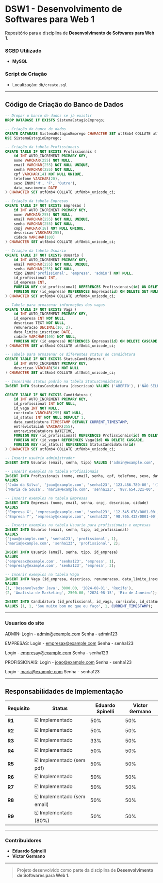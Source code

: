 # DSW1 - Desenvolvimento de Softwares para Web 1

Repositório para a disciplina de **Desenvolvimento de Softwares para Web 1**.

### SGBD Utilizado
- **MySQL**

### Script de Criação
- Localização: `db/create.sql`

---

## Código de Criação do Banco de Dados

```sql
-- Dropar o banco de dados se já existir
DROP DATABASE IF EXISTS SistemaEstagioEmprego;

-- Criação do banco de dados
CREATE DATABASE SistemaEstagioEmprego CHARACTER SET utf8mb4 COLLATE utf8mb4_unicode_ci;
USE SistemaEstagioEmprego;

-- Criação da tabela Profissionais
CREATE TABLE IF NOT EXISTS Profissionais (
    id INT AUTO_INCREMENT PRIMARY KEY,
    nome VARCHAR(255) NOT NULL,
    email VARCHAR(255) NOT NULL UNIQUE,
    senha VARCHAR(255) NOT NULL,
    cpf VARCHAR(14) NOT NULL UNIQUE,
    telefone VARCHAR(20),
    sexo ENUM('M', 'F', 'Outro'),
    data_nascimento DATE
) CHARACTER SET utf8mb4 COLLATE utf8mb4_unicode_ci;

-- Criação da tabela Empresas
CREATE TABLE IF NOT EXISTS Empresas (
    id INT AUTO_INCREMENT PRIMARY KEY,
    nome VARCHAR(255) NOT NULL,
    email VARCHAR(255) NOT NULL UNIQUE,
    senha VARCHAR(255) NOT NULL,
    cnpj VARCHAR(18) NOT NULL UNIQUE,
    descricao VARCHAR(255),
    cidade VARCHAR(100)
) CHARACTER SET utf8mb4 COLLATE utf8mb4_unicode_ci;

-- Criação da tabela Usuario
CREATE TABLE IF NOT EXISTS Usuario (
    id INT AUTO_INCREMENT PRIMARY KEY,
    email VARCHAR(255) NOT NULL UNIQUE,
    senha VARCHAR(255) NOT NULL,
    tipo ENUM('profissional', 'empresa', 'admin') NOT NULL,
    id_profissional INT,
    id_empresa INT,
    FOREIGN KEY (id_profissional) REFERENCES Profissionais(id) ON DELETE SET NULL,
    FOREIGN KEY (id_empresa) REFERENCES Empresas(id) ON DELETE SET NULL
) CHARACTER SET utf8mb4 COLLATE utf8mb4_unicode_ci;

-- Tabela para armazenar informações das vagas
CREATE TABLE IF NOT EXISTS Vaga (
    id INT AUTO_INCREMENT PRIMARY KEY,
    id_empresa INT NOT NULL,
    descricao TEXT NOT NULL,
    remuneracao DECIMAL(10, 2),
    data_limite_inscricao DATE,
    cidade VARCHAR(100) NOT NULL,
    FOREIGN KEY (id_empresa) REFERENCES Empresas(id) ON DELETE CASCADE
) CHARACTER SET utf8mb4 COLLATE utf8mb4_unicode_ci;

-- Tabela para armazenar os diferentes status de candidatura
CREATE TABLE IF NOT EXISTS StatusCandidatura (
    id INT AUTO_INCREMENT PRIMARY KEY,
    descricao VARCHAR(50) NOT NULL
) CHARACTER SET utf8mb4 COLLATE utf8mb4_unicode_ci;

-- Inserindo status padrão na tabela StatusCandidatura
INSERT INTO StatusCandidatura (descricao) VALUES ('ABERTO'), ('NÃO SELECIONADO'), ('ENTREVISTA');

CREATE TABLE IF NOT EXISTS Candidatura (
    id INT AUTO_INCREMENT PRIMARY KEY,
    id_profissional INT NOT NULL,
    id_vaga INT NOT NULL,
    curriculo VARCHAR(255) NOT NULL,
    id_status INT NOT NULL DEFAULT 1,
    data_candidatura TIMESTAMP DEFAULT CURRENT_TIMESTAMP,
    entrevistaLink VARCHAR(255),
    entrevistaDataHora DATETIME,
    FOREIGN KEY (id_profissional) REFERENCES Profissionais(id) ON DELETE CASCADE,
    FOREIGN KEY (id_vaga) REFERENCES Vaga(id) ON DELETE CASCADE,
    FOREIGN KEY (id_status) REFERENCES StatusCandidatura(id)
) CHARACTER SET utf8mb4 COLLATE utf8mb4_unicode_ci;

-- Inserir usuário administrador
INSERT INTO Usuario (email, senha, tipo) VALUES ('admin@example.com', 'admin123', 'admin');

-- Inserir exemplos na tabela Profissionais
INSERT INTO Profissionais (nome, email, senha, cpf, telefone, sexo, data_nascimento)
VALUES 
('João da Silva', 'joao@example.com', 'senha123', '123.456.789-00', '(11) 98765-4321', 'M', '1990-01-01'),
('Maria de Souza', 'maria@example.com', 'senha123', '987.654.321-00', '(11) 91234-5678', 'F', '1992-02-02');

-- Inserir exemplos na tabela Empresas
INSERT INTO Empresas (nome, email, senha, cnpj, descricao, cidade)
VALUES 
('Empresa X', 'empresax@example.com', 'senha123', '12.345.678/0001-00', 'Empresa de tecnologia', 'Recife'),
('Empresa Y', 'empresay@example.com', 'senha123', '98.765.432/0001-00', 'Empresa de marketing', 'Rio de Janeiro');

-- Inserir exemplos na tabela Usuario para profissionais e empresas
INSERT INTO Usuario (email, senha, tipo, id_profissional) 
VALUES 
('joao@example.com', 'senha123', 'profissional', 1),
('maria@example.com', 'senha123', 'profissional', 2);

INSERT INTO Usuario (email, senha, tipo, id_empresa) 
VALUES 
('empresax@example.com', 'senha123', 'empresa', 1),
('empresay@example.com', 'senha123', 'empresa', 2);

-- Inserir exemplos na tabela Vaga
INSERT INTO Vaga (id_empresa, descricao, remuneracao, data_limite_inscricao, cidade)
VALUES 
(1, 'Desenvolvedor Java', 3000.00, '2024-08-01', 'Recife'),
(2, 'Analista de Marketing', 2500.00, '2024-08-15', 'Rio de Janeiro');

INSERT INTO Candidatura (id_profissional, id_vaga, curriculo, id_status, data_candidatura)
VALUES (1, 1, 'Sou muito bom no que eu faço', 1, CURRENT_TIMESTAMP);
```
---

### Usuarios do site
ADMIN:
Login - admin@example.com
Senha - admin123

EMPRESAS:
Login - empresax@example.com
Senha - senha123

Login - empresay@example.com
Senha - senha123

PROFISSIONAIS:
Login - joao@example.com
Senha - senha123

Login - maria@example.com
Senha - senha123

---

## Responsabilidades de Implementação

| Requisito | Status | Eduardo Spinelli | Victor Germano |
|-----------|--------|------------------|----------------|
| **R1**    | ☑️ Implementado | 50% | 50% |
| **R2**    | ☑️ Implementado | 50% | 50% |
| **R3**    | ☑️ Implementado | 33% | 50% |
| **R4**    | ☑️ Implementado | 50% | 50% |
| **R5**    | ☑️ Implementado (sem pdf) | 50% | 50% |
| **R6**    | ☑️ Implementado | 50% | 50% |
| **R7**    | ☑️ Implementado | 50% | 50% |
| **R8**    | ☑️ Implementado (sem email) | 50% | 50% |
| **R9**    | ☑️ Implementado (80%) | 50% | 50% |


---

### Contribuidores
- **Eduardo Spinelli**
- **Victor Germano**

---

> Projeto desenvolvido como parte da disciplina de **Desenvolvimento de Softwares para Web 1**.
